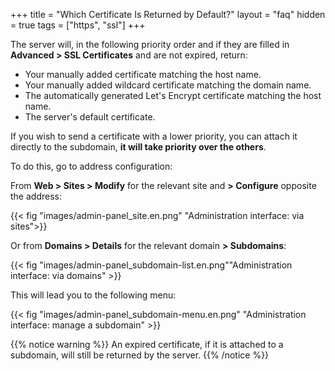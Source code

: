 +++
title = "Which Certificate Is Returned by Default?"
layout = "faq"
hidden = true
tags = ["https", "ssl"]
+++

The server will, in the following priority order and if they are filled in **Advanced > SSL Certificates** and are not expired, return:

- Your manually added certificate matching the host name.
- Your manually added wildcard certificate matching the domain name.
- The automatically generated Let's Encrypt certificate matching the host name.
- The server's default certificate.

If you wish to send a certificate with a lower priority, you can attach it directly to the subdomain, **it will take priority over the others**.

To do this, go to address configuration:

From **Web > Sites > Modify** for the relevant site and **> Configure** opposite the address:

{{< fig "images/admin-panel_site.en.png" "Administration interface: via sites">}}

Or from **Domains > Details** for the relevant domain **> Subdomains**:

{{< fig "images/admin-panel_subdomain-list.en.png""Administration interface: via domains" >}}

This will lead you to the following menu:

{{< fig "images/admin-panel_subdomain-menu.en.png" "Administration interface: manage a subdomain" >}}

{{% notice warning %}}
An expired certificate, if it is attached to a subdomain, will still be returned by the server.
{{% /notice %}}
